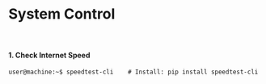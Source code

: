 # System Control

&nbsp;

#### 1. Check Internet Speed
```console
user@machine:~$ speedtest-cli    # Install: pip install speedtest-cli
```
